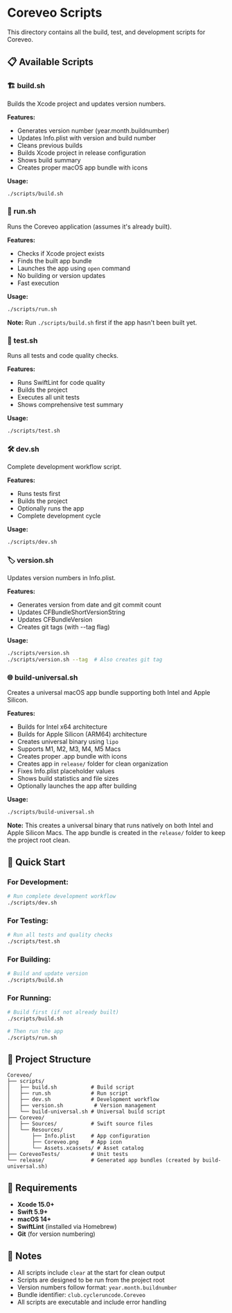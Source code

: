 # Coreveo Scripts

This directory contains all the build, test, and development scripts for Coreveo.

## 📋 Available Scripts

### **🏗️ build.sh**
Builds the Xcode project and updates version numbers.

**Features:**
- Generates version number (year.month.buildnumber)
- Updates Info.plist with version and build number
- Cleans previous builds
- Builds Xcode project in release configuration
- Shows build summary
- Creates proper macOS app bundle with icons

**Usage:**
```bash
./scripts/build.sh
```

### **🚀 run.sh**
Runs the Coreveo application (assumes it's already built).

**Features:**
- Checks if Xcode project exists
- Finds the built app bundle
- Launches the app using `open` command
- No building or version updates
- Fast execution

**Usage:**
```bash
./scripts/run.sh
```

**Note:** Run `./scripts/build.sh` first if the app hasn't been built yet.

### **🧪 test.sh**
Runs all tests and code quality checks.

**Features:**
- Runs SwiftLint for code quality
- Builds the project
- Executes all unit tests
- Shows comprehensive test summary

**Usage:**
```bash
./scripts/test.sh
```

### **🛠️ dev.sh**
Complete development workflow script.

**Features:**
- Runs tests first
- Builds the project
- Optionally runs the app
- Complete development cycle

**Usage:**
```bash
./scripts/dev.sh
```

### **🏷️ version.sh**
Updates version numbers in Info.plist.

**Features:**
- Generates version from date and git commit count
- Updates CFBundleShortVersionString
- Updates CFBundleVersion
- Creates git tags (with --tag flag)

**Usage:**
```bash
./scripts/version.sh
./scripts/version.sh --tag  # Also creates git tag
```

### **🌐 build-universal.sh**
Creates a universal macOS app bundle supporting both Intel and Apple Silicon.

**Features:**
- Builds for Intel x64 architecture
- Builds for Apple Silicon (ARM64) architecture  
- Creates universal binary using `lipo`
- Supports M1, M2, M3, M4, M5 Macs
- Creates proper .app bundle with icons
- Creates app in `release/` folder for clean organization
- Fixes Info.plist placeholder values
- Shows build statistics and file sizes
- Optionally launches the app after building

**Usage:**
```bash
./scripts/build-universal.sh
```

**Note:** This creates a universal binary that runs natively on both Intel and Apple Silicon Macs. The app bundle is created in the `release/` folder to keep the project root clean.

## 🎯 Quick Start

### **For Development:**
```bash
# Run complete development workflow
./scripts/dev.sh
```

### **For Testing:**
```bash
# Run all tests and quality checks
./scripts/test.sh
```

### **For Building:**
```bash
# Build and update version
./scripts/build.sh
```

### **For Running:**
```bash
# Build first (if not already built)
./scripts/build.sh

# Then run the app
./scripts/run.sh
```

## 📁 Project Structure

```
Coreveo/
├── scripts/
│   ├── build.sh           # Build script
│   ├── run.sh             # Run script
│   ├── dev.sh             # Development workflow
│   ├── version.sh          # Version management
│   └── build-universal.sh # Universal build script
├── Coreveo/
│   ├── Sources/           # Swift source files
│   └── Resources/
│       ├── Info.plist     # App configuration
│       ├── Coreveo.png    # App icon
│       └── Assets.xcassets/ # Asset catalog
├── CoreveoTests/          # Unit tests
└── release/               # Generated app bundles (created by build-universal.sh)
```

## 🔧 Requirements

- **Xcode 15.0+**
- **Swift 5.9+**
- **macOS 14+**
- **SwiftLint** (installed via Homebrew)
- **Git** (for version numbering)

## 📝 Notes

- All scripts include `clear` at the start for clean output
- Scripts are designed to be run from the project root
- Version numbers follow format: `year.month.buildnumber`
- Bundle identifier: `club.cycleruncode.Coreveo`
- All scripts are executable and include error handling
